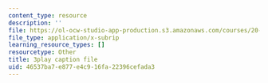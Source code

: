 ```yaml
---
content_type: resource
description: ''
file: https://ol-ocw-studio-app-production.s3.amazonaws.com/courses/20-219-becoming-the-next-bill-nye-writing-and-hosting-the-educational-show-january-iap-2015/46537ba7e877e4c916fa22396cefada3_XDBr39cwmbg.srt
file_type: application/x-subrip
learning_resource_types: []
resourcetype: Other
title: 3play caption file
uid: 46537ba7-e877-e4c9-16fa-22396cefada3
---
```

